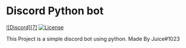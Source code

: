 # Discord Python bot

[![Discord][7]][8]
[![License](https://img.shields.io/badge/license-MIT-green)](LICENSE)

This Project is a simple discord bot using python.
Made By Juice#1023

[8]: https://discord.gg/jau5Qmuepq
